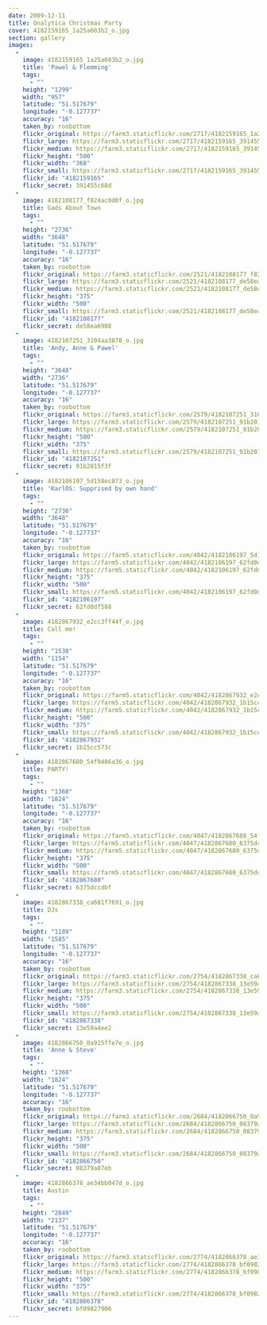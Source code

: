 ```yaml
---
date: 2009-12-11
title: Onalytica Christmas Party
cover: 4182159165_1a25a603b2_o.jpg
section: gallery
images:
  - 
    image: 4182159165_1a25a603b2_o.jpg
    title: 'Pawel & Flemming'
    tags:
      - ""
    height: "1299"
    width: "957"
    latitude: "51.517679"
    longitude: "-0.127737"
    accuracy: "16"
    taken_by: roobottom
    flickr_original: https://farm3.staticflickr.com/2717/4182159165_1a25a603b2_o.jpg
    flickr_large: https://farm3.staticflickr.com/2717/4182159165_391455c68d_b.jpg
    flickr_medium: https://farm3.staticflickr.com/2717/4182159165_391455c68d.jpg
    flickr_height: "500"
    flickr_width: "368"
    flickr_small: https://farm3.staticflickr.com/2717/4182159165_391455c68d_m.jpg
    flickr_id: "4182159165"
    flickr_secret: 391455c68d
  - 
    image: 4182108177_f824ac0d0f_o.jpg
    title: Gads About Town
    tags:
      - ""
    height: "2736"
    width: "3648"
    latitude: "51.517679"
    longitude: "-0.127737"
    accuracy: "16"
    taken_by: roobottom
    flickr_original: https://farm3.staticflickr.com/2521/4182108177_f824ac0d0f_o.jpg
    flickr_large: https://farm3.staticflickr.com/2521/4182108177_de58ea6908_b.jpg
    flickr_medium: https://farm3.staticflickr.com/2521/4182108177_de58ea6908.jpg
    flickr_height: "375"
    flickr_width: "500"
    flickr_small: https://farm3.staticflickr.com/2521/4182108177_de58ea6908_m.jpg
    flickr_id: "4182108177"
    flickr_secret: de58ea6908
  - 
    image: 4182107251_3104aa3878_o.jpg
    title: 'Andy, Anne & Pawel'
    tags:
      - ""
    height: "3648"
    width: "2736"
    latitude: "51.517679"
    longitude: "-0.127737"
    accuracy: "16"
    taken_by: roobottom
    flickr_original: https://farm3.staticflickr.com/2579/4182107251_3104aa3878_o.jpg
    flickr_large: https://farm3.staticflickr.com/2579/4182107251_91b2015f3f_b.jpg
    flickr_medium: https://farm3.staticflickr.com/2579/4182107251_91b2015f3f.jpg
    flickr_height: "500"
    flickr_width: "375"
    flickr_small: https://farm3.staticflickr.com/2579/4182107251_91b2015f3f_m.jpg
    flickr_id: "4182107251"
    flickr_secret: 91b2015f3f
  - 
    image: 4182106197_5d158ec873_o.jpg
    title: 'KarlOS: Supprised by own hand'
    tags:
      - ""
    height: "2736"
    width: "3648"
    latitude: "51.517679"
    longitude: "-0.127737"
    accuracy: "16"
    taken_by: roobottom
    flickr_original: https://farm5.staticflickr.com/4042/4182106197_5d158ec873_o.jpg
    flickr_large: https://farm5.staticflickr.com/4042/4182106197_62fd0df588_b.jpg
    flickr_medium: https://farm5.staticflickr.com/4042/4182106197_62fd0df588.jpg
    flickr_height: "375"
    flickr_width: "500"
    flickr_small: https://farm5.staticflickr.com/4042/4182106197_62fd0df588_m.jpg
    flickr_id: "4182106197"
    flickr_secret: 62fd0df588
  - 
    image: 4182867932_e2cc3ff44f_o.jpg
    title: Call me!
    tags:
      - ""
    height: "1538"
    width: "1154"
    latitude: "51.517679"
    longitude: "-0.127737"
    accuracy: "16"
    taken_by: roobottom
    flickr_original: https://farm5.staticflickr.com/4042/4182867932_e2cc3ff44f_o.jpg
    flickr_large: https://farm5.staticflickr.com/4042/4182867932_1b15cc573c_b.jpg
    flickr_medium: https://farm5.staticflickr.com/4042/4182867932_1b15cc573c.jpg
    flickr_height: "500"
    flickr_width: "375"
    flickr_small: https://farm5.staticflickr.com/4042/4182867932_1b15cc573c_m.jpg
    flickr_id: "4182867932"
    flickr_secret: 1b15cc573c
  - 
    image: 4182867680_54f9486a36_o.jpg
    title: PARTY!
    tags:
      - ""
    height: "1368"
    width: "1824"
    latitude: "51.517679"
    longitude: "-0.127737"
    accuracy: "16"
    taken_by: roobottom
    flickr_original: https://farm5.staticflickr.com/4047/4182867680_54f9486a36_o.jpg
    flickr_large: https://farm5.staticflickr.com/4047/4182867680_6375dccdbf_b.jpg
    flickr_medium: https://farm5.staticflickr.com/4047/4182867680_6375dccdbf.jpg
    flickr_height: "375"
    flickr_width: "500"
    flickr_small: https://farm5.staticflickr.com/4047/4182867680_6375dccdbf_m.jpg
    flickr_id: "4182867680"
    flickr_secret: 6375dccdbf
  - 
    image: 4182867338_ca681f7691_o.jpg
    title: DJs
    tags:
      - ""
    height: "1189"
    width: "1585"
    latitude: "51.517679"
    longitude: "-0.127737"
    accuracy: "16"
    taken_by: roobottom
    flickr_original: https://farm3.staticflickr.com/2754/4182867338_ca681f7691_o.jpg
    flickr_large: https://farm3.staticflickr.com/2754/4182867338_13e59a4ee2_b.jpg
    flickr_medium: https://farm3.staticflickr.com/2754/4182867338_13e59a4ee2.jpg
    flickr_height: "375"
    flickr_width: "500"
    flickr_small: https://farm3.staticflickr.com/2754/4182867338_13e59a4ee2_m.jpg
    flickr_id: "4182867338"
    flickr_secret: 13e59a4ee2
  - 
    image: 4182866750_0a915ffe7e_o.jpg
    title: 'Anne & Steve'
    tags:
      - ""
    height: "1368"
    width: "1824"
    latitude: "51.517679"
    longitude: "-0.127737"
    accuracy: "16"
    taken_by: roobottom
    flickr_original: https://farm3.staticflickr.com/2684/4182866750_0a915ffe7e_o.jpg
    flickr_large: https://farm3.staticflickr.com/2684/4182866750_08379a87eb_b.jpg
    flickr_medium: https://farm3.staticflickr.com/2684/4182866750_08379a87eb.jpg
    flickr_height: "375"
    flickr_width: "500"
    flickr_small: https://farm3.staticflickr.com/2684/4182866750_08379a87eb_m.jpg
    flickr_id: "4182866750"
    flickr_secret: 08379a87eb
  - 
    image: 4182866378_ae34bb047d_o.jpg
    title: Austin
    tags:
      - ""
    height: "2849"
    width: "2137"
    latitude: "51.517679"
    longitude: "-0.127737"
    accuracy: "16"
    taken_by: roobottom
    flickr_original: https://farm3.staticflickr.com/2774/4182866378_ae34bb047d_o.jpg
    flickr_large: https://farm3.staticflickr.com/2774/4182866378_bf09827906_b.jpg
    flickr_medium: https://farm3.staticflickr.com/2774/4182866378_bf09827906.jpg
    flickr_height: "500"
    flickr_width: "375"
    flickr_small: https://farm3.staticflickr.com/2774/4182866378_bf09827906_m.jpg
    flickr_id: "4182866378"
    flickr_secret: bf09827906
---
```

